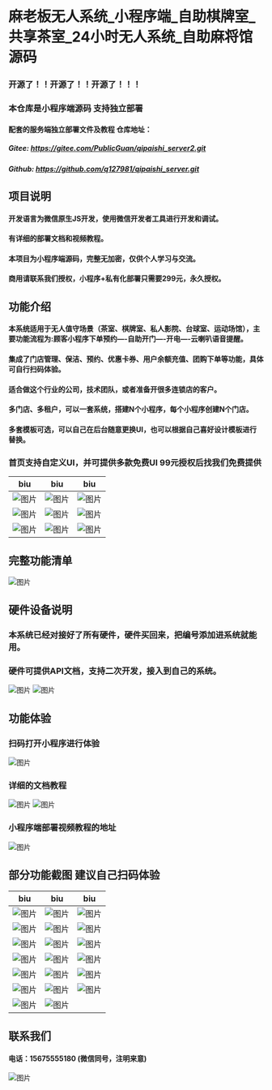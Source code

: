 # 麻老板无人系统_小程序端_自助棋牌室_共享茶室_24小时无人系统_自助麻将馆源码

### 开源了！！开源了！！开源了！！！

### 本仓库是小程序端源码  支持独立部署
#### 配套的服务端独立部署文件及教程 仓库地址：
##### Gitee: https://gitee.com/PublicGuan/qipaishi_server2.git
##### Github: https://github.com/q127981/qipaishi_server.git

## 项目说明
#### 开发语言为微信原生JS开发，使用微信开发者工具进行开发和调试。
#### 有详细的部署文档和视频教程。
#### 本项目为小程序端源码，完整无加密，仅供个人学习与交流。
#### 商用请联系我们授权，小程序+私有化部署只需要299元，永久授权。

## 功能介绍
#### 本系统适用于无人值守场景（茶室、棋牌室、私人影院、台球室、运动场馆），主要功能流程为:顾客小程序下单预约—-自助开门—-开电—-云喇叭语音提醒。
#### 集成了门店管理、保洁、预约、优惠卡券、用户余额充值、团购下单等功能，具体可自行扫码体验。
#### 适合做这个行业的公司，技术团队，或者准备开很多连锁店的客户。
#### 多门店、多租户，可以一套系统，搭建N个小程序，每个小程序创建N个门店。
#### 多套模板可选，可以自己在后台随意更换UI，也可以根据自己喜好设计模板进行替换。
### 首页支持自定义UI，并可提供多款免费UI 99元授权后找我们免费提供

| biu                                                                                 | biu                                                                    | biu                                                                    |
|-------------------------------------------------------------------------------------|------------------------------------------------------------------------|------------------------------------------------------------------------|
| ![图片](https://images.scyanzu.com/open_source/b190e260-d4fa-4f93-a302-9d9c08a2adaa.jpg?imageView2/2/format/webp/w/240) |![图片](https://images.scyanzu.com/open_source/1df00428-65b5-4baf-a979-2f17fbb9012d.jpg?imageView2/2/format/webp/w/240)    |![图片](https://images.scyanzu.com/open_source/e48b7b47-ec72-438b-8910-9645fa28242a.jpg?imageView2/2/format/webp/w/240)     | 
| ![图片](https://images.scyanzu.com/open_source/t0.jpg?imageView2/2/format/webp/w/240) |![图片](https://images.scyanzu.com/open_source/t1.jpg?imageView2/2/format/webp/w/240)     |![图片](https://images.scyanzu.com/open_source/t2.jpg?imageView2/2/format/webp/w/240)     | 
| ![图片](https://images.scyanzu.com/open_source/t3.jpg?imageView2/2/format/webp/w/240) |![图片](https://images.scyanzu.com/open_source/t4.jpg?imageView2/2/format/webp/w/240)     |![图片](https://images.scyanzu.com/open_source/t5.jpg?imageView2/2/format/webp/w/240)     | 



## 完整功能清单
![图片](https://images.scyanzu.com/function_20240414110134.png?imageView2/2/format/webp/w/480)

## 硬件设备说明
### 本系统已经对接好了所有硬件，硬件买回来，把编号添加进系统就能用。
### 硬件可提供API文档，支持二次开发，接入到自己的系统。
![图片](https://images.scyanzu.com/yingjian20240515-1.jpg?imageView2/2/format/webp/w/480)
![图片](https://images.scyanzu.com/yingjian20240515.jpg?imageView2/2/format/webp/w/480)


## 功能体验
### 扫码打开小程序进行体验 
![图片](https://images.scyanzu.com/open_source/qr_code.jpg?imageView2/2/format/webp/w/240)

### 详细的文档教程
![图片](https://images.scyanzu.com/open_source/word.png?imageView2/2/format/webp/w/960)
![图片](https://images.scyanzu.com/open_source/word2.png?imageView2/2/format/webp/w/960)

### 小程序端部署视频教程的地址

![图片](https://images.scyanzu.com/open_source/video.png?imageView2/2/format/webp/w/240)

## 部分功能截图  建议自己扫码体验
| biu                                                                                      | biu                                                                                    | biu                                                                    |
|------------------------------------------------------------------------------------------|----------------------------------------------------------------------------------------|------------------------------------------------------------------------|
| ![图片](https://images.scyanzu.com/open_source/view/1.jpg?imageView2/2/format/webp/w/240)  |![图片](https://images.scyanzu.com/open_source/view/2.jpg?imageView2/2/format/webp/w/240) |![图片](https://images.scyanzu.com/open_source/view/3.jpg?imageView2/2/format/webp/w/240) |
|![图片](https://images.scyanzu.com/open_source/view/4.jpg?imageView2/2/format/webp/w/240)  |![图片](https://images.scyanzu.com/open_source/view/5.jpg?imageView2/2/format/webp/w/240)  |![图片](https://images.scyanzu.com/open_source/view/6.jpg?imageView2/2/format/webp/w/240)  |
| ![图片](https://images.scyanzu.com/open_source/view/7.jpg?imageView2/2/format/webp/w/240)  |![图片](https://images.scyanzu.com/open_source/view/8.jpg?imageView2/2/format/webp/w/240)  | ![图片](https://images.scyanzu.com/open_source/view/9.jpg?imageView2/2/format/webp/w/240) |
|![图片](https://images.scyanzu.com/open_source/view/10.jpg?imageView2/2/format/webp/w/240) | ![图片](https://images.scyanzu.com/open_source/view/11.jpg?imageView2/2/format/webp/w/240) |![图片](https://images.scyanzu.com/open_source/view/12.jpg?imageView2/2/format/webp/w/240) |
| ![图片](https://images.scyanzu.com/open_source/view/13.jpg?imageView2/2/format/webp/w/240) |![图片](https://images.scyanzu.com/open_source/view/14.jpg?imageView2/2/format/webp/w/240) |![图片](https://images.scyanzu.com/open_source/view/15.jpg?imageView2/2/format/webp/w/240) |
| ![图片](https://images.scyanzu.com/open_source/view/16.jpg?imageView2/2/format/webp/w/240) |![图片](https://images.scyanzu.com/open_source/view/17.jpg?imageView2/2/format/webp/w/240) |![图片](https://images.scyanzu.com/open_source/view/18.jpg?imageView2/2/format/webp/w/240) |
| ![图片](https://images.scyanzu.com/open_source/view/19.jpg?imageView2/2/format/webp/w/240) |![图片](https://images.scyanzu.com/open_source/view/20.jpg?imageView2/2/format/webp/w/240) |



## 联系我们
#### 电话：15675555180 (微信同号，注明来意)

![图片](https://images.scyanzu.com/open_source/wx_code.jpg?imageView2/2/format/webp/w/240)

